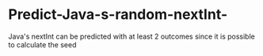 # Predict-Java-s-random-nextInt-
Java's nextInt can be predicted with at least 2 outcomes since it is possible to calculate the seed
